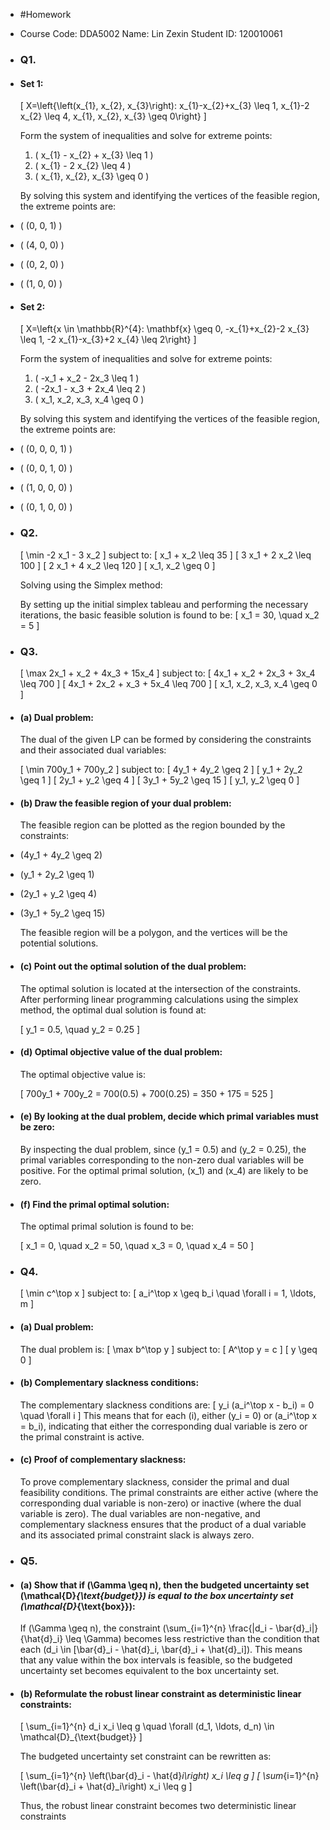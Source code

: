 - #Homework
- Course Code: DDA5002
  Name: Lin Zexin
  Student ID: 120010061
- ### Q1.
- #### Set 1:
  \[
  X=\left\{\left(x_{1}, x_{2}, x_{3}\right): x_{1}-x_{2}+x_{3} \leq 1, x_{1}-2 x_{2} \leq 4, x_{1}, x_{2}, x_{3} \geq 0\right\}
  \]
  
  Form the system of inequalities and solve for extreme points:
  
  1. \( x_{1} - x_{2} + x_{3} \leq 1 \)
  2. \( x_{1} - 2 x_{2} \leq 4 \)
  3. \( x_{1}, x_{2}, x_{3} \geq 0 \)
  
  By solving this system and identifying the vertices of the feasible region, the extreme points are:
- \( (0, 0, 1) \)
- \( (4, 0, 0) \)
- \( (0, 2, 0) \)
- \( (1, 0, 0) \)
- #### Set 2:
  \[
  X=\left\{x \in \mathbb{R}^{4}: \mathbf{x} \geq 0, -x_{1}+x_{2}-2 x_{3} \leq 1, -2 x_{1}-x_{3}+2 x_{4} \leq 2\right\}
  \]
  
  Form the system of inequalities and solve for extreme points:
  
  1. \( -x_1 + x_2 - 2x_3 \leq 1 \)
  2. \( -2x_1 - x_3 + 2x_4 \leq 2 \)
  3. \( x_1, x_2, x_3, x_4 \geq 0 \)
  
  By solving this system and identifying the vertices of the feasible region, the extreme points are:
- \( (0, 0, 0, 1) \)
- \( (0, 0, 1, 0) \)
- \( (1, 0, 0, 0) \)
- \( (0, 1, 0, 0) \)
- ### Q2.
  
  \[
  \min -2 x_1 - 3 x_2
  \]
  subject to:
  \[
  x_1 + x_2 \leq 35
  \]
  \[
  3 x_1 + 2 x_2 \leq 100
  \]
  \[
  2 x_1 + 4 x_2 \leq 120
  \]
  \[
  x_1, x_2 \geq 0
  \]
  
  Solving using the Simplex method:
  
  By setting up the initial simplex tableau and performing the necessary iterations, the basic feasible solution is found to be:
  \[
  x_1 = 30, \quad x_2 = 5
  \]
- ### Q3.
  
  \[
  \max 2x_1 + x_2 + 4x_3 + 15x_4
  \]
  subject to:
  \[
  4x_1 + x_2 + 2x_3 + 3x_4 \leq 700
  \]
  \[
  4x_1 + 2x_2 + x_3 + 5x_4 \leq 700
  \]
  \[
  x_1, x_2, x_3, x_4 \geq 0
  \]
- #### (a) Dual problem:
  The dual of the given LP can be formed by considering the constraints and their associated dual variables:
  
  \[
  \min 700y_1 + 700y_2
  \]
  subject to:
  \[
  4y_1 + 4y_2 \geq 2
  \]
  \[
  y_1 + 2y_2 \geq 1
  \]
  \[
  2y_1 + y_2 \geq 4
  \]
  \[
  3y_1 + 5y_2 \geq 15
  \]
  \[
  y_1, y_2 \geq 0
  \]
- #### (b) Draw the feasible region of your dual problem:
  The feasible region can be plotted as the region bounded by the constraints:
- \(4y_1 + 4y_2 \geq 2\)
- \(y_1 + 2y_2 \geq 1\)
- \(2y_1 + y_2 \geq 4\)
- \(3y_1 + 5y_2 \geq 15\)
  
  The feasible region will be a polygon, and the vertices will be the potential solutions.
- #### (c) Point out the optimal solution of the dual problem:
  The optimal solution is located at the intersection of the constraints. After performing linear programming calculations using the simplex method, the optimal dual solution is found at:
  
  \[
  y_1 = 0.5, \quad y_2 = 0.25
  \]
- #### (d) Optimal objective value of the dual problem:
  The optimal objective value is:
  
  \[
  700y_1 + 700y_2 = 700(0.5) + 700(0.25) = 350 + 175 = 525
  \]
- #### (e) By looking at the dual problem, decide which primal variables must be zero:
  By inspecting the dual problem, since \(y_1 = 0.5\) and \(y_2 = 0.25\), the primal variables corresponding to the non-zero dual variables will be positive. For the optimal primal solution, \(x_1\) and \(x_4\) are likely to be zero.
- #### (f) Find the primal optimal solution:
  The optimal primal solution is found to be:
  
  \[
  x_1 = 0, \quad x_2 = 50, \quad x_3 = 0, \quad x_4 = 50
  \]
- ### Q4.
  
  \[
  \min c^\top x
  \]
  subject to:
  \[
  a_i^\top x \geq b_i \quad \forall i = 1, \ldots, m
  \]
- #### (a) Dual problem:
  The dual problem is:
  \[
  \max b^\top y
  \]
  subject to:
  \[
  A^\top y = c
  \]
  \[
  y \geq 0
  \]
- #### (b) Complementary slackness conditions:
  The complementary slackness conditions are:
  \[
  y_i (a_i^\top x - b_i) = 0 \quad \forall i
  \]
  This means that for each \(i\), either \(y_i = 0\) or \(a_i^\top x = b_i\), indicating that either the corresponding dual variable is zero or the primal constraint is active.
- #### (c) Proof of complementary slackness:
  To prove complementary slackness, consider the primal and dual feasibility conditions. The primal constraints are either active (where the corresponding dual variable is non-zero) or inactive (where the dual variable is zero). The dual variables are non-negative, and complementary slackness ensures that the product of a dual variable and its associated primal constraint slack is always zero.
- ### Q5.
- #### (a) Show that if \(\Gamma \geq n\), then the budgeted uncertainty set \(\mathcal{D}_{\text{budget}}\) is equal to the box uncertainty set \(\mathcal{D}_{\text{box}}\):
  
  If \(\Gamma \geq n\), the constraint \(\sum_{i=1}^{n} \frac{|d_i - \bar{d}_i|}{\hat{d}_i} \leq \Gamma\) becomes less restrictive than the condition that each \(d_i \in [\bar{d}_i - \hat{d}_i, \bar{d}_i + \hat{d}_i]\). This means that any value within the box intervals is feasible, so the budgeted uncertainty set becomes equivalent to the box uncertainty set.
- #### (b) Reformulate the robust linear constraint as deterministic linear constraints:
  
  \[
  \sum_{i=1}^{n} d_i x_i \leq g \quad \forall (d_1, \ldots, d_n) \in \mathcal{D}_{\text{budget}}
  \]
  
  The budgeted uncertainty set constraint can be rewritten as:
  
  \[
  \sum_{i=1}^{n} \left(\bar{d}_i - \hat{d}_i\right) x_i \leq g
  \]
  \[
  \sum_{i=1}^{n} \left(\bar{d}_i + \hat{d}_i\right) x_i \leq g
  \]
  
  Thus, the robust linear constraint becomes two deterministic linear constraints